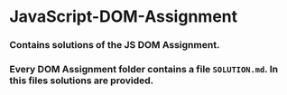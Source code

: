 # JavaScript-DOM-Assignment

### Contains solutions of the JS DOM Assignment.

### Every DOM Assignment folder contains a file ```SOLUTION.md```. In this files solutions are provided.
